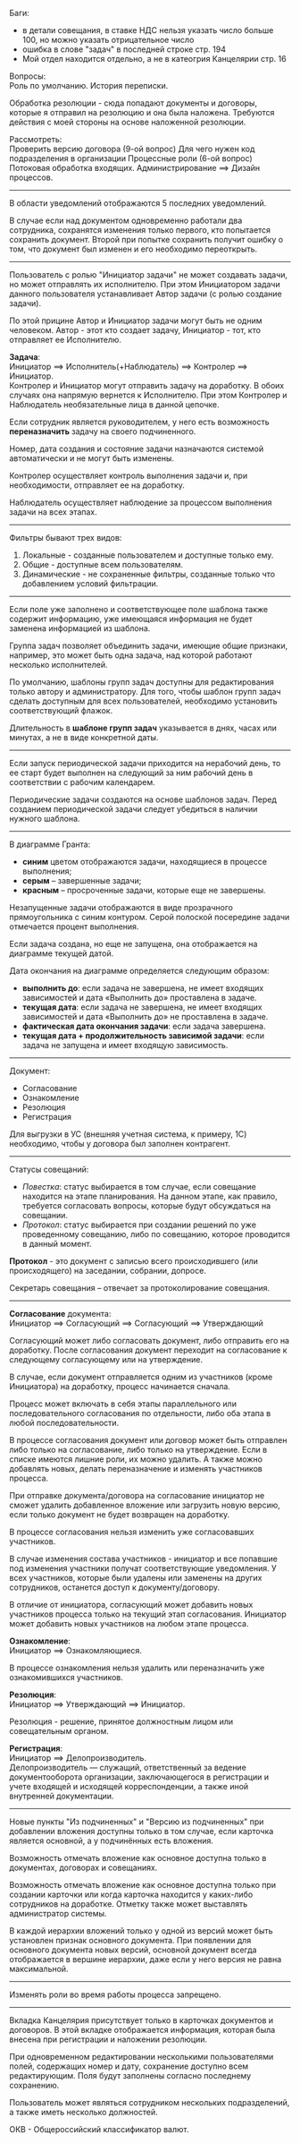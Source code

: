 Баги:  
- в детали совещания, в ставке НДС нельзя указать число больше 100, но можно указать отрицательное число
- ошибка в слове "задач" в последней строке стр. 194
- Мой отдел находится отдельно, а не в катеогрия Канцелярии стр. 16

Вопросы:  
Роль по умолчанию.
История переписки.

Обработка резолюции - сюда попадают документы и договоры, которые я отправил на резолюцию и она была наложена. Требуются действия с моей стороны на основе наложенной резолюции.

Рассмотреть:  
Проверить версию договора (9-ой вопрос)
Для чего нужен код подразделения в организации
Процессные роли (6-ой вопрос)
Потоковая обработка входящих.
Администрирование ==> Дизайн процессов.

***

В области уведомлений отображаются 5 последних уведомлений.

В случае если над документом одновременно работали два сотрудника, сохранятся изменения только первого, кто попытается сохранить документ. Второй при попытке сохранить получит ошибку о том, что документ был изменен и его необходимо переоткрыть.

***

Пользователь с ролью "Инициатор задачи" не может создавать задачи, но может отправлять их исполнителю. При этом Инициатором задачи данного пользователя устанавливает Автор задачи (с ролью создание задачи).

По этой прицине Автор и Инициатор задачи могут быть не одним человеком. Автор - этот кто создает задачу, Инициатор - тот, кто отправляет ее Исполнителю.

**Задача**:  
Инициатор ==> Исполнитель(+Наблюдатель) ==> Контролер ==> Инициатор.  
Контролер и Инициатор могут отправить задачу на доработку. В обоих случаях она напрямую вернется к Исполнителю. При этом Контролер и Наблюдатель необязательные лица в данной цепочке.

Если сотрудник является руководителем, у него есть возможность **переназначить** задачу на своего подчиненного.

Номер, дата создания и состояние задачи назначаются системой автоматически и не могут быть изменены.

Контролер осуществляет контроль выполнения задачи и, при необходимости, отправляет ее на доработку.

Наблюдатель осуществляет наблюдение за процессом выполнения задачи на всех этапах.

***

Фильтры бывают трех видов:  
1. Локальные - созданные пользователем и доступные только ему.  
2. Общие - доступные всем пользователям.  
3. Динамические - не сохраненные фильтры, созданные только что добавлением условий фильтрации.

***

Если поле уже заполнено и соответствующее поле шаблона также содержит информацию, уже имеющаяся информация не будет заменена информацией из шаблона.

Группа задач позволяет объединить задачи, имеющие общие признаки, например, это может быть одна задача, над которой работают несколько исполнителей.

По умолчанию, шаблоны групп задач доступны для редактирования только автору и администратору. Для того, чтобы шаблон групп задач сделать доступным для всех пользователей, необходимо установить соответствующий флажок.

Длительность в **шаблоне групп задач** указывается в днях, часах или минутах, а не в виде конкретной даты.

***

Если запуск периодической задачи приходится на нерабочий день, то ее старт будет выполнен на следующий за ним рабочий день в соответствии с рабочим календарем.

Периодические задачи создаются на основе шаблонов задач. Перед созданием периодической задачи следует убедиться в наличии нужного шаблона.

***

В диаграмме Гранта:
- **cиним** цветом отображаются задачи, находящиеся в процессе выполнения;
- **серым** – завершенные задачи;
- **красным** – просроченные задачи, которые еще не завершены.

Незапущенные задачи отображаются в виде прозрачного прямоугольника с синим контуром. Серой полоской посередине задачи отмечается процент выполнения.

Если задача создана, но еще не запущена, она отображается на диаграмме текущей датой.

Дата окончания на диаграмме определяется следующим образом:
- **выполнить до**: если задача не завершена, не имеет входящих зависимостей и дата «Выполнить до» проставлена в задаче.
- **текущая дата**: если задача не завершена, не имеет входящих зависимостей и дата «Выполнить до» не проставлена в задаче.
- **фактическая дата окончания задачи**: если задача завершена.
- **текущая дата + продолжительность зависимой задачи**: если задача не запущена и имеет входящую зависимость.

***

Документ:
- Согласование
- Ознакомление
- Резолюция
- Регистрация

Для выгрузки в УС (внешняя учетная система, к примеру, 1С) необходимо, чтобы у договора был заполнен контрагент.

***

Статусы совещаний:  
- _Повестка_: статус выбирается в том случае, если совещание находится на этапе планирования. На данном этапе, как правило, требуется согласовать вопросы, которые будут обсуждаться на совещании.
- _Протокол_: статус выбирается при создании решений по уже проведенному совещанию, либо по совещанию, которое проводится в данный момент.

**Протокол** - это документ с записью всего происходившего (или происходящего) на заседании, собрании, допросе.

Секретарь совещания – отвечает за протоколирование совещания.

***

**Согласование** документа:  
Инициатор ==> Согласующий ==> Согласующий ==> Утверждающий

Согласующий может либо согласовать документ, либо отправить его на доработку. После согласования документ переходит на согласование к следующему согласующему или на утверждение.

В случае, если документ отправляется одним из участников (кроме Инициатора) на доработку, процесс начинается сначала.

Процесс может включать в себя этапы параллельного или последовательного согласования по отдельности, либо оба этапа в любой последовательности.

В процессе согласования документ или договор может быть отправлен либо только на согласование, либо только на утверждение. Если в списке имеются лишние роли, их можно удалить. А также можно добавлять новых, делать переназначение и изменять участников процесса.

При отправке документа/договора на согласование инициатор не сможет удалить добавленное вложение или загрузить новую версию, если только документ не будет возвращен на доработку.

В процессе согласования нельзя изменить уже согласовавших участников.

В случае изменения состава участников - инициатор и все попавшие под изменения участники получат соответствующие уведомления. У всех участников, которые были удалены или заменены на других сотрудников, останется доступ к документу/договору.

В отличие от инициатора, согласующий может добавить новых участников процесса только на
текущий этап согласования. Инициатор может добавить новых участников на любом этапе процесса.

**Ознакомление**:  
Инициатор ==> Ознакомляющиеся.

В процессе ознакомления нельзя удалить или переназначить уже ознакомившихся участников.

**Резолюция**:  
Инициатор ==> Утверждающий ==> Инициатор.  

Резолюция - решение, принятое должностным лицом или совещательным органом.

**Регистрация**:  
Инициатор ==> Делопроизводитель.  
Делопроизводитель — служащий, ответственный за ведение документооборота организации, заключающегося в регистрации и учете входящей и исходящей корреспонденции, а также иной внутренней документации.

***

Новые пункты "Из подчиненных" и "Версию из подчиненных" при добавлении вложения доступны только в том случае, если карточка является основной, а у подчинённых есть вложения.

Возможность отмечать вложение как основное доступна только в документах, договорах и совещаниях.

Возможность отмечать вложение как основное доступна только при создании карточки или когда карточка находится у каких-либо сотрудников на доработке. Отметку также может выставлять администратор системы.

В каждой иерархии вложений только у одной из версий может быть установлен признак основного документа. При появлении для основного документа новых версий, основной документ всегда отображается в вершине иерархии, даже если у него версия не равна максимальной.

***

Изменять роли во время работы процесса запрещено.

***

Вкладка Канцелярия присутствует только в карточках документов и договоров. В этой вкладке отображается информация, которая была внесена при регистрации и наложении резолюции.

При одновременном редактировании несколькими пользователями полей, содержащих номер и дату, сохранение доступно всем редактирующим. Поля будут заполнены согласно последнему сохранению.

Пользователь может являться сотрудником нескольких подразделений, а также иметь несколько должностей.

ОКВ - Общероссийский классификатор валют.
